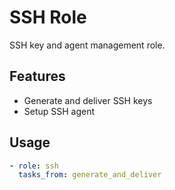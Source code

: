 # SSH Role

SSH key and agent management role.

## Features

- Generate and deliver SSH keys
- Setup SSH agent

## Usage

```yaml
- role: ssh
  tasks_from: generate_and_deliver
```

